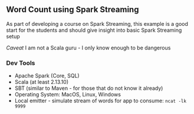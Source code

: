 ##  Word Count using Spark Streaming
As part of developing a course on Spark Streaming, this example is a good start for the students and should give insight into basic Spark Streaming setup

_Caveat_
I am not a Scala guru - I only know enough to be dangerous 

### Dev Tools
- Apache Spark (Core, SQL)
- Scala (at least 2.13.10)
- SBT (similar to Maven - for those that do not know it already)
- Operating System: MacOS, Linux, Windows
- Local emitter - simulate stream of words for app to consume: 
  ```ncat -lk 9999```